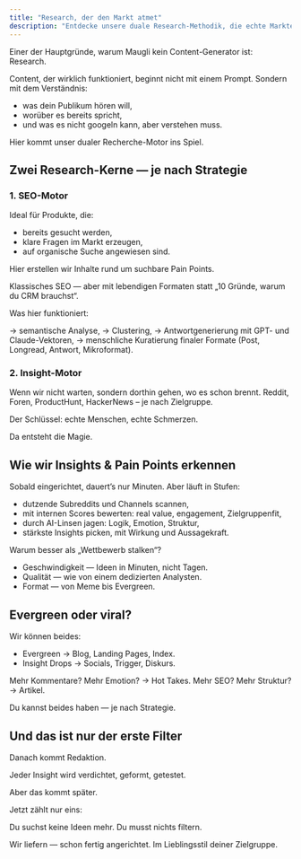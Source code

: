 ```yaml
---
title: "Research, der den Markt atmet"
description: "Entdecke unsere duale Research-Methodik, die echte Markteinblicke und Schmerzpunkte durch SEO- und Insight-Engines aufdeckt und Content liefert, der bei deiner Zielgruppe wirklich ankommt."
---
```

Einer der Hauptgründe, warum Maugli kein Content-Generator ist: Research.

Content, der wirklich funktioniert, beginnt nicht mit einem Prompt. Sondern mit dem Verständnis:

- was dein Publikum hören will,
- worüber es bereits spricht,
- und was es nicht googeln kann, aber verstehen muss.

Hier kommt unser dualer Recherche-Motor ins Spiel.

## **Zwei Research-Kerne — je nach Strategie**

### **1. SEO-Motor**

Ideal für Produkte, die:

- bereits gesucht werden,
- klare Fragen im Markt erzeugen,
- auf organische Suche angewiesen sind.

Hier erstellen wir Inhalte rund um suchbare Pain Points.

Klassisches SEO — aber mit lebendigen Formaten statt „10 Gründe, warum du CRM brauchst“.

Was hier funktioniert:

→ semantische Analyse,
→ Clustering,
→ Antwortgenerierung mit GPT- und Claude-Vektoren,
→ menschliche Kuratierung finaler Formate (Post, Longread, Antwort, Mikroformat).

### **2. Insight-Motor**

Wenn wir nicht warten, sondern dorthin gehen, wo es schon brennt. Reddit, Foren, ProductHunt, HackerNews – je nach Zielgruppe.

Der Schlüssel: echte Menschen, echte Schmerzen.

Da entsteht die Magie.

## **Wie wir Insights & Pain Points erkennen**

Sobald eingerichtet, dauert’s nur Minuten. Aber läuft in Stufen:

- dutzende Subreddits und Channels scannen,
- mit internen Scores bewerten: real value, engagement, Zielgruppenfit,
- durch AI-Linsen jagen: Logik, Emotion, Struktur,
- stärkste Insights picken, mit Wirkung und Aussagekraft.

Warum besser als „Wettbewerb stalken“?

- Geschwindigkeit — Ideen in Minuten, nicht Tagen.
- Qualität — wie von einem dedizierten Analysten.
- Format — von Meme bis Evergreen.

## Evergreen oder viral?

Wir können beides:

- Evergreen → Blog, Landing Pages, Index.
- Insight Drops → Socials, Trigger, Diskurs.

Mehr Kommentare? Mehr Emotion? → Hot Takes.
Mehr SEO? Mehr Struktur? → Artikel.

Du kannst beides haben — je nach Strategie.

## **Und das ist nur der erste Filter**

Danach kommt Redaktion.

Jeder Insight wird verdichtet, geformt, getestet.

Aber das kommt später.

Jetzt zählt nur eins:

Du suchst keine Ideen mehr.
Du musst nichts filtern.

Wir liefern — schon fertig angerichtet. Im Lieblingsstil deiner Zielgruppe.
